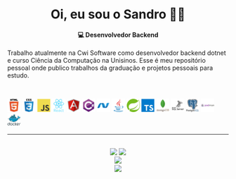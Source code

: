 # <div align="center">Oi, eu sou o Sandro 🙋‍♂️</div>
#### <div align="center">  💻 Desenvolvedor Backend</div>

Trabalho atualmente na Cwi Software como desenvolvedor backend dotnet e curso Ciência da Computação na Unisinos. Esse é meu repositório pessoal onde publico trabalhos da graduação e projetos pessoais para estudo.

<br>
<p align="left">
    <img
    src="https://raw.githubusercontent.com/devicons/devicon/master/icons/html5/html5-original-wordmark.svg"
    alt="html5"
    width="30"
    height="30"
  />
  <img
    src="https://raw.githubusercontent.com/devicons/devicon/master/icons/css3/css3-original-wordmark.svg"
    alt="css3"
    width="30"
    height="30"
  />
    <img
    src="https://raw.githubusercontent.com/devicons/devicon/master/icons/javascript/javascript-original.svg"
    alt="javascript"
    width="30"
    height="30"
  />
    <img
    src="https://raw.githubusercontent.com/devicons/devicon/master/icons/react/react-original-wordmark.svg"
    alt="react"
    width="30"
    height="30"
  />
    <img
    src="https://raw.githubusercontent.com/devicons/devicon/master/icons/angularjs/angularjs-original.svg"
    alt="angular"
    width="30"
    height="30"
  />
    <img
    src="https://raw.githubusercontent.com/devicons/devicon/master/icons/csharp/csharp-original.svg"
    alt="csharp"
    width="30"
    height="30"
  />
  <img
    src="https://raw.githubusercontent.com/devicons/devicon/master/icons/dot-net/dot-net-original.svg"
    alt="dotnet"
    width="30"
    height="30"
  />
  <img
    src="https://raw.githubusercontent.com/devicons/devicon/master/icons/java/java-original.svg"
    alt="java"
    width="30"
    height="30"
  />
  <img
    src="https://raw.githubusercontent.com/devicons/devicon/master/icons/spring/spring-original.svg"
    alt="spring"
    width="30"
    height="30"
  />
    <img
      src="https://raw.githubusercontent.com/devicons/devicon/master/icons/typescript/typescript-original.svg"
      alt="typescript"
    width="30"
    height="30"
    />
    <img
      src="https://raw.githubusercontent.com/devicons/devicon/master/icons/mongodb/mongodb-original-wordmark.svg"
      alt="mongodb"
    width="30"
    height="30"
    />
  <img
      src="https://raw.githubusercontent.com/devicons/devicon/master/icons/microsoftsqlserver/microsoftsqlserver-plain-wordmark.svg"
      alt="sqlserver"
    width="30"
    height="30"
    />
  <img
      src="https://raw.githubusercontent.com/devicons/devicon/master/icons/postgresql/postgresql-original-wordmark.svg"
      alt="postgres"
    width="30"
    height="30"
    />
  <img
      src="https://raw.githubusercontent.com/devicons/devicon/master/icons/podman/podman-original-wordmark.svg"
      alt="podman"
    width="30"
    height="30"
    />
  <img
      src="https://raw.githubusercontent.com/devicons/devicon/master/icons/docker/docker-original-wordmark.svg"
      alt="docker"
    width="30"
    height="30"
    />
</p>
<hr>
<div style="display: inline_block" align="center"><br>
<img height="140"  src="https://github-readme-stats.vercel.app/api?username=sferriss&show_icons=true&theme=vue-dark&hide=stars,issues&locale=pt-br">
<img height="140"  src="https://github-readme-stats.vercel.app/api/top-langs/?username=sferriss&layout=compact&theme=vue-dark&locale=pt-br">  
</div>
<div align="center"> 
  <div>
    <a href="https://www.linkedin.com/in/ferr1ss/"/>
    <img src="https://img.shields.io/badge/LinkedIn-0077B5?style=for-the-badge&logo=linkedin&logoColor=white">
  </div>
  <img  src="https://komarev.com/ghpvc/?username=your-github-sferriss&color=green">
</div>
